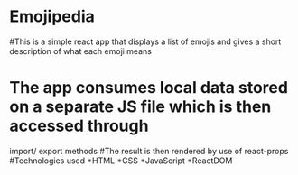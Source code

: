 # Emojipedia
#This is a simple react app that displays a list of emojis and gives a short description of what
each emoji means
# The app consumes local data stored on a separate JS file which is then accessed through
import/ export methods
#The result is then rendered by use of react-props 
#Technologies used
*HTML
*CSS
*JavaScript
*ReactDOM
